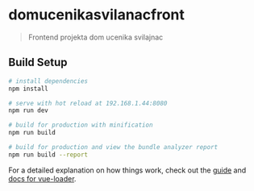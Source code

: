 # domucenikasvilanacfront

> Frontend projekta dom ucenika svilajnac

## Build Setup

``` bash
# install dependencies
npm install

# serve with hot reload at 192.168.1.44:8080
npm run dev

# build for production with minification
npm run build

# build for production and view the bundle analyzer report
npm run build --report
```

For a detailed explanation on how things work, check out the [guide](http://vuejs-templates.github.io/webpack/) and [docs for vue-loader](http://vuejs.github.io/vue-loader).
